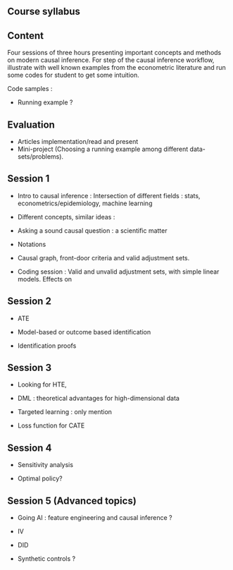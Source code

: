 ## Course syllabus

## Content 

Four sessions of three hours presenting important concepts and methods on modern causal inference. For step of the causal inference workflow, illustrate with well known examples from the econometric literature and run some codes for student to get some intuition.

Code samples : 

- Running example ? 

## Evaluation 

- Articles implementation/read and present
- Mini-project (Choosing a running example among different data-sets/problems).

## Session 1

- Intro to causal inference : Intersection of different fields : stats, econometrics/epidemiology,  machine learning

- Different concepts, similar ideas : 

- Asking a sound causal question : a scientific matter

- Notations

- Causal graph, front-door criteria and valid adjustment sets.
 
- Coding session : Valid and unvalid adjustment sets, with simple linear models. Effects on  

## Session 2

- ATE

- Model-based or outcome based identification

- Identification proofs 


## Session 3

- Looking for HTE, 

- DML : theoretical advantages for high-dimensional data

- Targeted learning : only mention

- Loss function for CATE

## Session 4

- Sensitivity analysis 

- Optimal policy?



## Session 5 (Advanced topics) 

- Going AI : feature engineering and causal inference ?  

- IV 

- DID

- Synthetic controls ?  